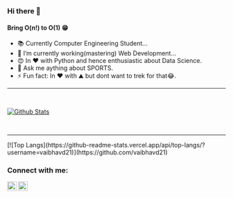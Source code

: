 ### Hi there 👋

####    Bring O(n!) to O(1) 😁


- 📚 Currently Computer Engineering Student...
- 🌱 I’m currently working(mastering) Web Development...
- 😍 In ❤️ with Python and hence enthusiastic about Data Science.
- 💬 Ask me aything about SPORTS.
- ⚡ Fun fact: In ❤️ with ⛰️ but dont want to trek for that😂.
<hr>
<br />

[![Github Stats](https://github-readme-stats.vercel.app/api?username=vaibhavd21&show_icons=true&theme=radical)](https://github.com/vaibhavd21)

<br />
<hr>
[![Top Langs](https://github-readme-stats.vercel.app/api/top-langs/?username=vaibhavd21)](https://github.com/vaibhavd21)


### Connect with me:



[<img align="left" alt="Sandesh | LinkedIn" width="22px" src="https://cdn.jsdelivr.net/npm/simple-icons@v3/icons/linkedin.svg" />][linkedin]
[<img align="left" alt="Sandesh | Instagram" width="22px" src="https://cdn.jsdelivr.net/npm/simple-icons@v3/icons/instagram.svg" />][instagram]




[instagram]: https://instagram.com/vaibhavdubewar21
[linkedin]: https://www.linkedin.com/in/vaibhavdubewar
